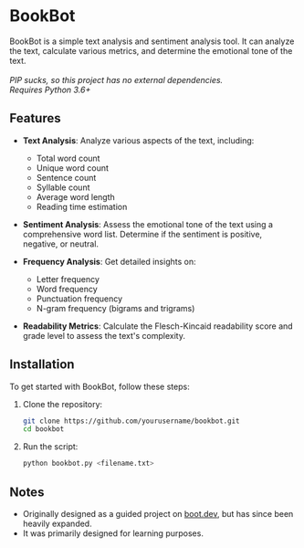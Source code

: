 # BookBot

BookBot is a simple text analysis and sentiment analysis tool. It can analyze the text, calculate various metrics, and determine the emotional tone of the text.
<br><br>
*PIP sucks, so this project has no external dependencies.*
<br>
*Requires Python 3.6+*


## Features

- **Text Analysis**: Analyze various aspects of the text, including:
    - Total word count
    - Unique word count
    - Sentence count
    - Syllable count
    - Average word length
    - Reading time estimation

- **Sentiment Analysis**: Assess the emotional tone of the text using a comprehensive word list. Determine if the sentiment is positive, negative, or neutral.

- **Frequency Analysis**: Get detailed insights on:
    - Letter frequency
    - Word frequency
    - Punctuation frequency
    - N-gram frequency (bigrams and trigrams)

- **Readability Metrics**: Calculate the Flesch-Kincaid readability score and grade level to assess the text's complexity.

## Installation

To get started with BookBot, follow these steps:

1. Clone the repository:
   ```bash
   git clone https://github.com/yourusername/bookbot.git
   cd bookbot
    ```

2. Run the script:
   ```bash
   python bookbot.py <filename.txt>
   ```


## Notes
* Originally designed as a guided project on [boot.dev](https://www.boot.dev/courses/build-bookbot), but has since been heavily expanded.
* It was primarily designed for learning purposes.